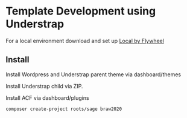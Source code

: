 # Template Development using Understrap

For a local environment download and set up [Local by Flywheel](https://local.getflywheel.com/)

## Install

Install Wordpress and Understrap parent theme via dashboard/themes

Install Understrap child via ZIP.

Install ACF via dashboard/plugins

```
composer create-project roots/sage braw2020
```

